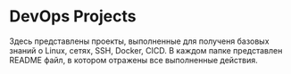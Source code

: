 # DevOps Projects

Здесь представлены проекты, выполненные для полученя базовых знаний о Linux, сетях, SSH, Docker, CICD. В каждом папке представлен README файл, в котором отражены все выполненные действия.